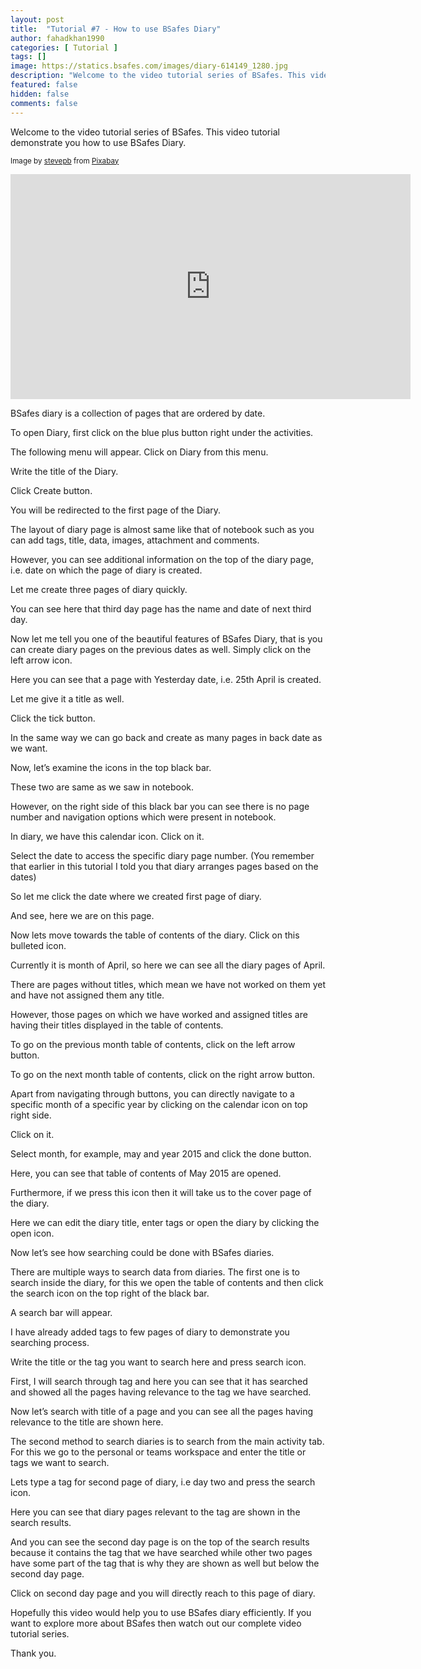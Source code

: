```yaml
---
layout: post
title:  "Tutorial #7 - How to use BSafes Diary"
author: fahadkhan1990 
categories: [ Tutorial ]
tags: []
image: https://statics.bsafes.com/images/diary-614149_1280.jpg 
description: "Welcome to the video tutorial series of BSafes. This video tutorial demonstrate you how to use BSafes Diary."
featured: false 
hidden: false 
comments: false
---
```



Welcome to the video tutorial series of BSafes. This video tutorial demonstrate you how to use BSafes Diary.

<sup>Image by <a href="https://pixabay.com/users/stevepb-282134/">stevepb</a> from <a href="https://pixabay.com/photos/diary-journal-pen-notebook-january-614149/">Pixabay</a></sup>
<iframe width="640" height="360" src="https://www.youtube.com/embed/HsTp5NGHvh8" frameborder="0" allow="accelerometer; autoplay; encrypted-media; gyroscope; picture-in-picture" allowfullscreen></iframe>

BSafes diary is a collection of pages that are ordered by date.

To open Diary, first click on the blue plus button right under the activities.

The following menu will appear. Click on Diary from this menu.

Write the title of the Diary.

Click Create button.

You will be redirected to the first page of the Diary.

The layout of diary page is almost same like that of notebook such as you can add tags, title, data, images, attachment and comments.

However, you can see additional information on the top of the diary page, i.e. date on which the page of diary is created.

Let me create three pages of diary quickly.

You can see here that third day page has the name and date of next third day.

Now let me tell you one of the beautiful features of BSafes Diary, that is you can create diary pages on the previous dates as well. Simply click on the left arrow icon.

Here you can see that a page with Yesterday date, i.e. 25th April is created. 

Let me give it a title as well.

Click the tick button.

In the same way we can go back and create as many pages in back date as we want.

Now, let’s examine the icons in the top black bar.

These two are same as we saw in notebook.

However, on the right side of this black bar you can see there is no page number and navigation options which were present in notebook.

In diary, we have this calendar icon. Click on it. 

Select the date to access the specific diary page number. (You remember that earlier in this tutorial I told you that diary arranges pages based on the dates) 

So let me click the date where we created first page of diary. 

And see, here we are on this page.

Now lets move towards the table of contents of the diary. Click on this bulleted icon.

Currently it is month of April, so here we can see all the diary pages of April.

There are pages without titles, which mean we have not worked on them yet and have not assigned them any title.

However, those pages on which we have worked and assigned titles are having their titles displayed in the table of contents.

To go on the previous month table of contents, click on the left arrow button.

To go on the next month table of contents, click on the right arrow button.

Apart from navigating through buttons, you can directly navigate to a specific month of a specific year by clicking on the calendar icon on top right side.

Click on it.

Select month, for example, may and year 2015 and click the done button.

Here, you can see that table of contents of May 2015 are opened.

Furthermore, if we press this icon then it will take us to the cover page of the diary.

Here we can edit the diary title, enter tags or open the diary by clicking the open icon.

Now let’s see how searching could be done with BSafes diaries.

There are multiple ways to search data from diaries. The first one is to search inside the diary, for this we open the table of contents and then click the search icon on the top right of the black bar.

A search bar will appear.

I have already added tags to few pages of diary to demonstrate you searching process.

Write the title or the tag you want to search here and press search icon.

First, I will search through tag and here you can see that it has searched and showed all the pages having relevance to the tag we have searched.

Now let’s search with title of a page and you can see all the pages having relevance to the title are shown here.

The second method to search diaries is to search from the main activity tab. For this we go to the personal or teams workspace and enter the title or tags we want to search.

Lets type a tag for second page of diary, i.e day two and press the search icon.

Here you can see that diary pages relevant to the tag are shown in the search results.

And you can see the second day page is on the top of the search results because it contains the tag that we have searched while other two pages have some part of the tag that is why they are shown as well but below the second day page.

Click on second day page and you will directly reach to this page of diary.

Hopefully this video would help you to use BSafes diary efficiently. If you want to explore more about BSafes then watch out our complete video tutorial series.

Thank you.



